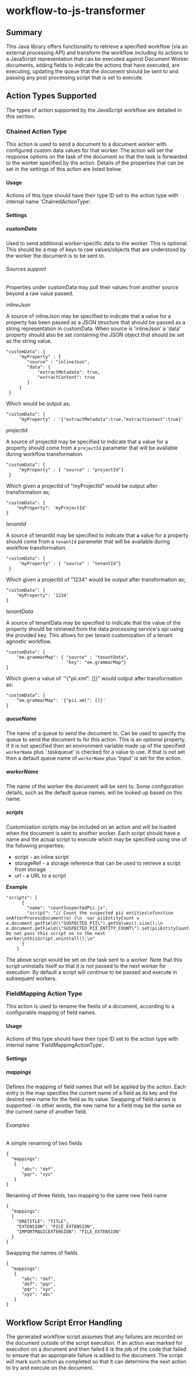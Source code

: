 # workflow-to-js-transformer

## Summary

This Java library offers functionality to retrieve a specified workflow (via an external processing API) and transform the workflow including its actions to a JavaScript representation that can be executed against Document Worker documents, adding fields to indicate the actions that have executed, are executing, updating the queue that the document should be sent to and passing any post processing script that is set to execute.

## Action Types Supported

The types of action supported by the JavaScript workflow are detailed in this section.

### Chained Action Type

This action is used to send a document to a document worker with configured custom data values for that worker. The action will set the response options on the task of the document so that the task is forwarded to the worker specified by the action. Details of the properties that can be set in the settings of this action are listed below.

#### Usage

Actions of this type should have their type ID set to the action type with internal name 'ChainedActionType'.

#### Settings

##### customData

Used to send additional worker-specific data to the worker. This is optional. This should be a map of keys to raw values/objects that are understood by the worker the document is to be sent to.


###### Sources support

Properties under customData may pull their values from another source beyond a raw value passed.

*inlineJson*

A source of inlineJson may be specified to indicate that a value for a property has been passed as a JSON structure that should be
passed as a string representation in customData. When source is 'inlineJson' a 'data' property should also be set containing the
JSON object that should be set as the string value.

```
"customData": {
     "myProperty" : {
        "source" : "inlineJson",
        "data": {
            "extractMetadata": true,
            "extractContent": true
        }
     }
 }
```

Which would be output as;

```
"customData": {
     "myProperty" : '{"extractMetadata":true,"extractContent":true}'
```

*projectId*

A source of projectId may be specified to indicate that a value for a property should come from a `projectId` parameter that will
 be available during workflow transformation.

```
"customData": {
     "myProperty" : { "source" : "projectId"}
 }
```

Which given a projectId of "myProjectId" would be output after transformation as;

```
"customData": {
    "myProperty": 'myProjectId'
}
```

*tenantId*

A source of tenantId may be specified to indicate that a value for a property should come from a `tenantId` parameter that will
 be available during workflow transformation.

```
"customData": {
     "myProperty" : { "source" : "tenantId"}
 }
```

Which given a projectId of "1234" would be output after transformation as;

```
"customData": {
    "myProperty": '1234'
}
```

*tenantData*

A source of tenantData may be specified to indicate that the value of the property should be retrieved from the data processing service's api using the provided key. This allows for per tenant customization of a tenant agnostic workflow.

```
"customData": {
    "ee.grammarMap": { "source" : "tenantData",
                       "key": "ee.grammarMap"}
}
```
Which given a value of `"{"pii.xml": []}" would output after transformation as:

```
"customData": {
    "ee.grammarMap": '{"pii.xml": []}'
}
```


##### queueName

The name of a queue to send the document to. Can be used to specify the queue to send the document to for this action. This is an optional property. If it is not specified then an environment variable made up of the specified `workerName` plus '.taskqueue' is checked for a value to use. If that is not set then a default queue name of `workerName` plus 'Input' is set for the action.

##### workerName

The name of the worker the document will be sent to. Some configuration details, such as the default queue names, will be looked up based on this name.

##### scripts

Customization scripts may be included on an action and will be loaded when the document is sent to another worker. Each script should have a name and the actual script to execute which may be specified using one of the following properties;
* script - an inline script
* storageRef - a storage reference that can be used to retrieve a script from storage
* url - a URL to a script

**Example**

```
"scripts": [
      {
        "name": "countSuspectedPii.js",
        "script": "// Count the suspected pii entities\nfunction onAfterProcessDocument(e) {\n  var piiEntityCount = e.document.getField(\"SUSPECTED_PII\").getValues().size();\n  e.document.getField(\"SUSPECTED_PII_ENTITY_COUNT\").set(piiEntityCount);\n}\n\n// Do not pass this script on to the next worker\nthisScript.uninstall();\n"
      }
    ]
```

The above script would be set on the task sent to a worker. Note that this script uninstalls itself so that it is not passed to the next worker for execution. By default a script will continue to be passed and execute in subsequent workers.

### FieldMapping Action Type

This action is used to rename the fields of a document, according to a configurable mapping of field names.

#### Usage

Actions of this type should have their type ID set to the action type with internal name 'FieldMappingActionType'.

#### Settings

##### mappings

Defines the mapping of field names that will be applied by the action. Each entry in the map specifies the current name of a field as its key and the desired new name for the field as its value. Swapping of field names is supported - in other words, the new name for a field may be the same as the current name of another field.

###### Examples

A simple renaming of two fields
```
{
  "mappings": 
   {
      "abc": "def",
      "pqr": "xyz"
   }
}
```

Renaming of three fields, two mapping to the same new field name
```
{
  "mappings":
  {
    "DRETITLE": "TITLE",
    "EXTENSION": "FILE_EXTENSION",
    "IMPORTMAGICEXTENSION": "FILE_EXTENSION"
  }
}
```

Swapping the names of fields
```
{
  "mappings": 
   {
      "abc": "def",
      "def": "pqr",
      "pqr": "xyz",
      "xyz": "abc"
   }
}
```

## Workflow Script Error Handling

The generated workflow script assumes that any failures are recorded on the document outside of the script execution. If an
action was marked for execution on a document and then failed it is the job of the code that failed to ensure that an
appropriate failure is added to the document. The script will mark such action as completed so that it can determine the next
action to try and execute on the document.
